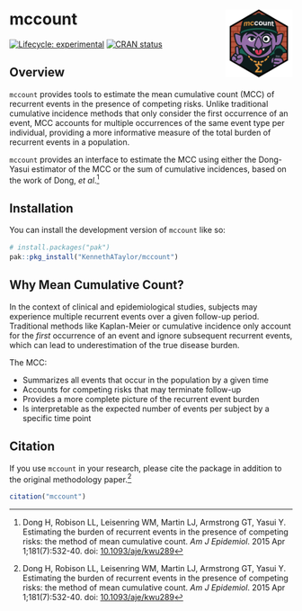 
<!-- README.md is generated from README.Rmd. Please edit that file -->

# mccount <img src="man/figures/logo.png" align="right" height="120"/>

<!-- badges: start -->

[![Lifecycle:
experimental](https://img.shields.io/badge/lifecycle-experimental-orange.svg)](https://lifecycle.r-lib.org/articles/stages.html#experimental)
[![CRAN
status](https://www.r-pkg.org/badges/version/mccount)](https://CRAN.R-project.org/package=mccount)

<!-- badges: end -->

## Overview

`mccount` provides tools to estimate the mean cumulative count (MCC) of
recurrent events in the presence of competing risks. Unlike traditional
cumulative incidence methods that only consider the first occurrence of
an event, MCC accounts for multiple occurrences of the same event type
per individual, providing a more informative measure of the total burden
of recurrent events in a population.

`mccount` provides an interface to estimate the MCC using either the
Dong-Yasui estimator of the MCC or the sum of cumulative incidences,
based on the work of Dong, *et al*.[^1]

## Installation

You can install the development version of `mccount` like so:

``` r
# install.packages("pak")
pak::pkg_install("KennethATaylor/mccount")
```

## Why Mean Cumulative Count?

In the context of clinical and epidemiological studies, subjects may
experience multiple recurrent events over a given follow-up period.
Traditional methods like Kaplan-Meier or cumulative incidence only
account for the *first* occurrence of an event and ignore subsequent
recurrent events, which can lead to underestimation of the true disease
burden.

The MCC:

- Summarizes all events that occur in the population by a given time
- Accounts for competing risks that may terminate follow-up
- Provides a more complete picture of the recurrent event burden
- Is interpretable as the expected number of events per subject by a
  specific time point

## Citation

If you use `mccount` in your research, please cite the package in
addition to the original methodology paper.[^2]

``` r
citation("mccount")
```

[^1]: Dong H, Robison LL, Leisenring WM, Martin LJ, Armstrong GT, Yasui
    Y. Estimating the burden of recurrent events in the presence of
    competing risks: the method of mean cumulative count. *Am J
    Epidemiol*. 2015 Apr 1;181(7):532-40. doi:
    [10.1093/aje/kwu289](https://doi.org/10.1093/aje/kwu289)

[^2]: Dong H, Robison LL, Leisenring WM, Martin LJ, Armstrong GT, Yasui
    Y. Estimating the burden of recurrent events in the presence of
    competing risks: the method of mean cumulative count. *Am J
    Epidemiol*. 2015 Apr 1;181(7):532-40. doi:
    [10.1093/aje/kwu289](https://doi.org/10.1093/aje/kwu289)
